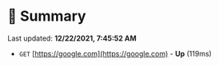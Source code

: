 # 📖 Summary
Last updated: **12/22/2021, 7:45:52 AM**

- `GET` [https://google.com](https://google.com) - **Up** (119ms)
